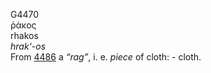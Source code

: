 G4470  
ῥάκος  
rhakos  
*hrak‘-os*  
From [4486](g4486) a *“rag”*, i. e. *piece* of cloth: - cloth.  
